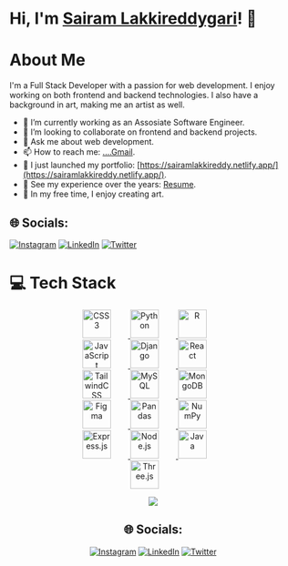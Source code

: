 # Hi, I'm [Sairam Lakkireddygari](https://sairamlakkireddy.netlify.app/)! 👋

<!--
**Lakkireddygarisai/Lakkireddygarisai** is a ✨ _special_ ✨ repository because its `README.md` (this file) appears on your GitHub profile.

Here are some ideas to get you started:

- 🔭 I’m currently working on ...
- 🌱 I’m currently learning ...
- 👯 I’m looking to collaborate on ...
- 🤔 I’m looking for help with ...
- 💬 Ask me about ...
- 📫 How to reach me: ...
- 😄 Pronouns: ...
- ⚡ Fun fact: ...
<img src="https://cdn.jsdelivr.net/npm/simple-icons@4.4.0/icons/django.svg" alt="Django" width="30" height="30">
-->
 # About Me
I'm a Full Stack Developer with a passion for web development. I enjoy working on both frontend and backend technologies. I also have a background in art, making me an artist as well.

- 🔭 I’m currently working as an Assosiate Software Engineer.
- 👯 I’m looking to collaborate on frontend and backend projects.
- 💬 Ask me about web development.
- 📫 How to reach me: [....Gmail](sairamsairamvivek@gmail.com).
- 🔭 I just launched my portfolio: [https://sairamlakkireddy.netlify.app/](https://sairamlakkireddy.netlify.app/).
- 💼 See my experience over the years: [Resume](https://drive.google.com/drive/u/0/my-drive).
- 🎨 In my free time, I enjoy creating art.

## 🌐 Socials:
[![Instagram](https://img.shields.io/badge/Instagram-%23E4405F.svg?logo=Instagram&logoColor=white)](https://instagram.com/https://www.instagram.com/sai_single1/) [![LinkedIn](https://img.shields.io/badge/LinkedIn-%230077B5.svg?logo=linkedin&logoColor=white)](https://linkedin.com/in/https://www.linkedin.com/in/sairam-lakkireddy/) [![Twitter](https://img.shields.io/badge/Twitter-%231DA1F2.svg?logo=Twitter&logoColor=white)](https://twitter.com/https://twitter.com/sairam12312) 

# 💻 Tech Stack


<!-- 💻 Tech Stack -->
<div align="center">

<!-- First Row -->
<div align="center">
    <a href="https://github.com/Lakkireddygarisai" target="_blank">
        <img src="https://cdn.jsdelivr.net/gh/devicons/devicon/icons/css3/css3-original.svg" alt="CSS3" width="50" height="50" style="margin-right: 30px;">
    </a>
    <a href="https://github.com/Lakkireddygarisai" target="_blank">
        <img src="https://cdn.jsdelivr.net/gh/devicons/devicon/icons/python/python-original.svg" alt="Python" width="50" height="50" style="margin-right: 30px;">
    </a>
    <a href="https://github.com/Lakkireddygarisai" target="_blank">
        <img src="https://cdn.jsdelivr.net/gh/devicons/devicon/icons/r/r-original.svg" alt="R" width="50" height="50" style="margin-right: 30px;">
    </a>
</div>

<!-- Second Row -->
<div align="center">
    <a href="https://github.com/Lakkireddygarisai" target="_blank">
        <img src="https://cdn.jsdelivr.net/gh/devicons/devicon/icons/javascript/javascript-original.svg" alt="JavaScript" width="50" height="50" style="margin-right: 30px;">
    </a>
    <a href="https://github.com/Lakkireddygarisai" target="_blank">
        <img src="https://cdn.jsdelivr.net/npm/simple-icons@4.4.0/icons/django.svg" alt="Django" width="50" height="50" style="margin-right: 30px;">
    </a>
    <a href="https://github.com/Lakkireddygarisai" target="_blank">
        <img src="https://cdn.jsdelivr.net/gh/devicons/devicon/icons/react/react-original.svg" alt="React" width="50" height="50" style="margin-right: 30px;">
    </a>
</div>

<!-- Third Row -->
<div align="center">
    <a href="https://github.com/Lakkireddygarisai" target="_blank">
        <img src="https://cdn.jsdelivr.net/gh/devicons/devicon/icons/tailwindcss/tailwindcss-plain.svg" alt="TailwindCSS" width="50" height="50" style="margin-right: 30px;">
    </a>
    <a href="https://github.com/Lakkireddygarisai" target="_blank">
        <img src="https://cdn.jsdelivr.net/gh/devicons/devicon/icons/mysql/mysql-original.svg" alt="MySQL" width="50" height="50" style="margin-right: 30px;">
    </a>
    <a href="https://github.com/Lakkireddygarisai" target="_blank">
        <img src="https://cdn.jsdelivr.net/gh/devicons/devicon/icons/mongodb/mongodb-original.svg" alt="MongoDB" width="50" height="50" style="margin-right: 30px;">
    </a>
</div>

<!-- Fourth Row -->
<div align="center">
    <a href="https://github.com/Lakkireddygarisai" target="_blank">
        <img src="https://cdn.jsdelivr.net/npm/simple-icons@v5/icons/figma.svg" alt="Figma" width="50" height="50" style="margin-right: 30px;">
    </a>
    <a href="https://github.com/Lakkireddygarisai" target="_blank">
        <img src="https://cdn.jsdelivr.net/gh/devicons/devicon/icons/pandas/pandas-original.svg" alt="Pandas" width="50" height="50" style="margin-right: 30px;">
    </a>
    <a href="https://github.com/Lakkireddygarisai" target="_blank">
        <img src="https://cdn.jsdelivr.net/gh/devicons/devicon/icons/numpy/numpy-original.svg" alt="NumPy" width="50" height="50" style="margin-right: 30px;">
    </a>
</div>

<!-- Fifth Row -->
<div align="center">
    <a href="https://github.com/Lakkireddygarisai" target="_blank">
        <img src="https://cdn.jsdelivr.net/gh/devicons/devicon/icons/express/express-original.svg" alt="Express.js" width="50" height="50" style="margin-right: 30px;">
    </a>
    <a href="https://github.com/Lakkireddygarisai" target="_blank">
        <img src="https://cdn.jsdelivr.net/gh/devicons/devicon/icons/nodejs/nodejs-original.svg" alt="Node.js" width="50" height="50" style="margin-right: 30px;">
    </a>
    <a href="https://github.com/Lakkireddygarisai" target="_blank">
        <img src="https://cdn.jsdelivr.net/gh/devicons/devicon/icons/java/java-original.svg" alt="Java" width="50" height="50" style="margin-right: 30px;">
    </a>
</div>

<!-- Sixth Row -->
<div align="center">
    <a href="https://github.com/Lakkireddygarisai" target="_blank">
        <img src="https://cdn.jsdelivr.net/gh/devicons/devicon/icons/threejs/threejs-original.svg" alt="Three.js" width="50" height="50" style="margin-right: 30px;">
    </a>
</div>

</div>













<div align="center">

![](https://github-readme-streak-stats.herokuapp.com/?user=Lakkireddygarisai&theme=default&hide_border=false)<br/>

## 🌐 Socials:
[![Instagram](https://img.shields.io/badge/Instagram-%23E4405F.svg?logo=Instagram&logoColor=white)](https://instagram.com/https://www.instagram.com/sai_single1/) [![LinkedIn](https://img.shields.io/badge/LinkedIn-%230077B5.svg?logo=linkedin&logoColor=white)](https://linkedin.com/in/https://www.linkedin.com/in/sairam-lakkireddy/) [![Twitter](https://img.shields.io/badge/Twitter-%231DA1F2.svg?logo=Twitter&logoColor=white)](https://twitter.com/https://twitter.com/sairam12312) 

</div>







